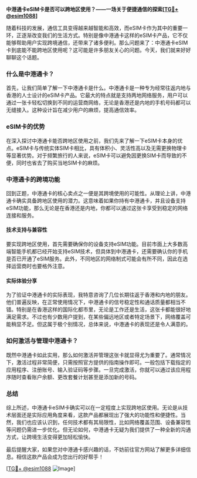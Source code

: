 **中港通卡eSIM卡是否可以跨地区使用？——一场关于便捷通信的探索[[TG💪+ @esim1088](https://t.me/s/esim1088)]**

随着科技的发展，通信工具变得越来越智能和高效，而eSIM卡作为其中的重要一环，正逐渐改变我们的生活方式。特别是像中港通卡这样的eSIM卡产品，它不仅能够帮助用户实现跨境通信，还带来了诸多便利。那么问题来了：中港通卡eSIM卡到底能不能跨地区使用呢？这可能是许多朋友关心的问题。今天，我们就来好好聊聊这个话题。

### 什么是中港通卡？

首先，让我们简单了解一下中港通卡是什么。中港通卡是一种专为经常往返内地与香港的人士设计的eSIM卡产品。它最大的特点就是支持两地网络服务，用户可以通过一张卡轻松切换到不同的运营商网络，无论是香港还是内地的手机号码都可以无缝接入。这种设计旨在减少用户的麻烦，提高通信效率。

### eSIM卡的优势

在深入探讨中港通卡能否跨地区使用之前，我们先来了解一下eSIM卡本身的优点。eSIM卡与传统实体SIM卡相比，具有体积小、灵活性高以及无需更换物理卡等显著优势。对于频繁旅行的人来说，eSIM卡可以避免因更换SIM卡而导致的不便，同时也省去了购买当地SIM卡的麻烦。

### 中港通卡的跨境功能

回到正题，中港通卡的核心卖点之一便是其跨境使用的可能性。从理论上讲，中港通卡确实具备跨地区使用的潜力。这意味着如果你持有中港通卡，并且设备支持eSIM功能，那么无论是在香港还是内地，你都可以通过这张卡享受到稳定的网络连接和服务。

#### 技术支持与兼容性

要实现跨地区使用，首先需要确保你的设备支持eSIM功能。目前市面上大多数高端智能手机都已经开始支持eSIM技术，但具体到中港通卡，还需要确认你的手机是否已开通了eSIM服务。此外，不同地区的网络制式可能会有所不同，因此在选择运营商时也要格外注意。

#### 实际体验分享

为了验证中港通卡的实际表现，我特意咨询了几位长期往返于香港和内地的朋友。他们普遍反映，在正常使用情况下，中港通卡的信号稳定性和通话质量都相当不错。特别是在香港这样的国际化都市里，无论是工作还是生活，这张卡都能很好地满足需求。不过也有少数用户提到，在某些偏远地区或者特定场景下，网络覆盖可能稍显不足。但这属于极个别情况，总体来说，中港通卡的表现还是令人满意的。

### 如何激活与管理中港通卡？

既然中港通卡如此实用，那么如何激活并管理这张卡就显得尤为重要了。通常情况下，激活过程非常简便，只需按照官方提供的指南操作即可。一般包括下载指定的应用程序、注册账号、输入验证码等步骤。一旦完成激活，你就可以通过该应用程序随时查看账户余额、更改套餐计划甚至是添加新的号码。

### 总结

综上所述，中港通卡eSIM卡确实可以在一定程度上实现跨地区使用。无论是从技术层面还是实际应用角度来看，这款产品都展现出了强大的功能性和便捷性。当然，我们也应该认识到，任何技术都有其局限性，比如网络覆盖范围、设备兼容性等问题仍需进一步优化。但无论如何，中港通卡无疑为我们提供了一种全新的沟通方式，让跨境生活变得更加轻松愉快。

最后提醒大家，如果您对中港通卡感兴趣的话，不妨前往官方网站了解更多详细信息。相信这款产品会成为您出行的好帮手！

[[TG💪+ @esim1088](https://t.me/s/esim1088) ![Image](https://i.postimg.cc/4NQfJmqS/Snipaste-2025-05-13-00-14-12.png)]